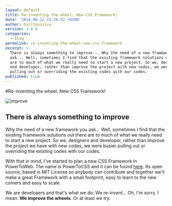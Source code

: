 ```yaml
---
layout: default
title: Re-inventing the wheel. New CSS Framework!
date: '2014-08-12 15:26:52 +0200'
author: hailtonsilva
version: 1.0.0
categories:
  - blog
permalink: re-inventing-the-wheel-new-css-framework
excerpt: >-
  There is always something to improve... Why the need of a new framework you
  ask... Well, sometimes I find that the existing framework solutions out there
  are to much of what we really need to start a new project. So we, designers
  and developer, rather than improve the project with new codes, we were busier
  pulling out or overriding the existing codes with our codes.
published: true
---
```


#Re-inventing the wheel. New CSS Framework!

![improve](http://hailtonsilva.github.io/imagens/improve-the-wheel.jpg)
## There is always something to improve

Why the need of a new framework you ask... Well, sometimes I find that the existing framework solutions out there are to much of what we really need to start a new project. So we, designers and developer, rather than improve the project we have with new codes, we were busier pulling out or overriding the existing codes with our codes.

With that in mind, I've started to plan a new CSS Framework in PowerToWeb. The name is PowerToCSS and it can be found [here](http://powertoweb.com/powertocss/ "PowerToCSS"). Its open source, based in MIT License so anybody can contribute and together we'll make a great Framework with a small footprint, easy to learn to the new comers and easy to scale. 

We are developers and that's what we do: We re-invent... Oh, I'm sorry. I mean: **We improve the wheels**. Or at least we try.

